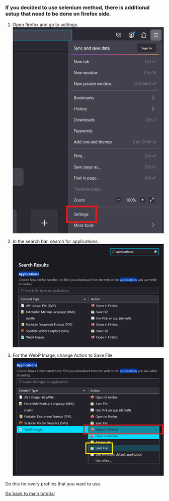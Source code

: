 ### If you decided to use selenium method, there is additional setup that need to be done on firefox side.

1. Open firefox and go to settings.
![alt text](image-1.png)

2. In the search bar, search for applications. 
![alt text](image.png)

3. For the WebP Image, change Action to Save File
![alt text](image-2.png)

Do this for every profiles that you want to use.

[Go back to main tutorial](README.md)